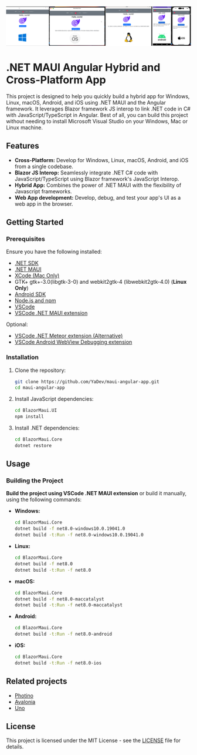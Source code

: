 
![Alt text](screenshot.jpg?raw=true "Screenshot")

# .NET MAUI Angular Hybrid and Cross-Platform App

This project is designed to help you quickly build a hybrid app for Windows, Linux, macOS, Android, and iOS using .NET MAUI and the Angular framework. It leverages Blazor framework JS interop to link .NET code in C# with JavaScript/TypeScript in Angular. Best of all, you can build this project without needing to install Microsoft Visual Studio on your Windows, Mac or Linux machine.

## Features

- **Cross-Platform:** Develop for Windows, Linux, macOS, Android, and iOS from a single codebase.
- **Blazor JS Interop:** Seamlessly integrate .NET C# code with JavaScript/TypeScript using Blazor framework's JavaScript Interop.
- **Hybrid App:** Combines the power of .NET MAUI with the flexibility of Javascript frameworks.
- **Web App development:** Develop, debug, and test your app's UI as a web app in the browser.

## Getting Started

### Prerequisites

Ensure you have the following installed:

- [.NET SDK](https://dotnet.microsoft.com/download)
- [.NET MAUI](https://github.com/dotnet/docs-maui/blob/main/docs/get-started/installation.md)
- [XCode (Mac Only)](https://xcodereleases.com/)
- GTK+ gtk+-3.0(libgtk-3-0) and webkit2gtk-4 (libwebkit2gtk-4.0) (**Linux Only**)
- [Android SDK](https://developer.android.com/)
- [Node.js and npm](https://nodejs.org/)
- [VSCode](https://code.visualstudio.com/)
- [VSCode .NET MAUI extension](https://marketplace.visualstudio.com/items?itemName=ms-dotnettools.dotnet-maui)

Optional:
- [VSCode .NET Meteor extension (Alternative)](https://marketplace.visualstudio.com/items?itemName=nromanov.dotnet-meteor)
- [VSCode Android WebView Debugging extension](https://marketplace.visualstudio.com/items?itemName=mpotthoff.vscode-android-webview-debug)


### Installation

1. Clone the repository:

   ```bash
   git clone https://github.com/YaDev/maui-angular-app.git
   cd maui-angular-app
   ```
2. Install JavaScript dependencies:

   ```bash
   cd BlazorMaui.UI
   npm install
   ```
3. Install .NET dependencies:

   ```bash
   cd BlazorMaui.Core
   dotnet restore
   ```

## Usage

### Building the Project

**Build the project using VSCode .NET MAUI extension** or build it manually, using the following commands:

- **Windows:**

  ```bash
  cd BlazorMaui.Core
  dotnet build -f net8.0-windows10.0.19041.0
  dotnet build -t:Run -f net8.0-windows10.0.19041.0
  ```
- **Linux:**

  ```bash
  cd BlazorMaui.Core
  dotnet build -f net8.0
  dotnet build -t:Run -f net8.0
  ```
- **macOS:**

  ```bash
  cd BlazorMaui.Core
  dotnet build -f net8.0-maccatalyst
  dotnet build -t:Run -f net8.0-maccatalyst
  ```
- **Android:**

  ```bash
  cd BlazorMaui.Core
  dotnet build -t:Run -f net8.0-android
  ```
- **iOS:**

  ```bash
  cd BlazorMaui.Core
  dotnet build -t:Run -f net8.0-ios
  ```

## Related projects
- [Photino](https://www.tryphotino.io/)
- [Avalonia](https://avaloniaui.net/)
- [Uno](https://platform.uno/)

## License

This project is licensed under the MIT License - see the [LICENSE](LICENSE) file for details.
